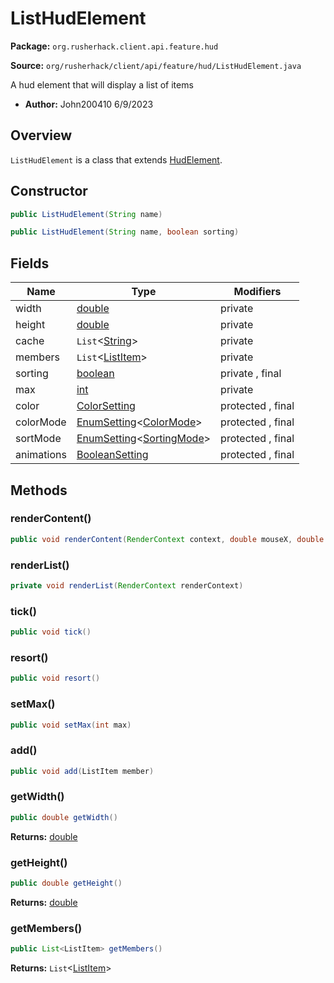 # ListHudElement

**Package:** `org.rusherhack.client.api.feature.hud`

**Source:** `org/rusherhack/client/api/feature/hud/ListHudElement.java`

A hud element that will display a list of items
* **Author:** John200410 6/9/2023



## Overview

`ListHudElement` is a class that extends [HudElement](/client/api/feature/hud/HudElement.md).

## Constructor

```java
public ListHudElement(String name)
```

```java
public ListHudElement(String name, boolean sorting)
```

## Fields

| Name | Type | Modifiers |
|------|------|----------|
| width | [double](https://docs.oracle.com/en/java/javase/21/docs/api/java.base/java/lang/Double.html) | private |
| height | [double](https://docs.oracle.com/en/java/javase/21/docs/api/java.base/java/lang/Double.html) | private |
| cache | `List`<[String](https://docs.oracle.com/en/java/javase/21/docs/api/java.base/java/lang/String.html)> | private |
| members | `List`<[ListItem](/client/api/feature/hud/ListItem.md)> | private |
| sorting | [boolean](https://docs.oracle.com/en/java/javase/21/docs/api/java.base/java/lang/Boolean.html) | private , final |
| max | [int](https://docs.oracle.com/en/java/javase/21/docs/api/java.base/java/lang/Integer.html) | private |
| color | [ColorSetting](/client/api/setting/ColorSetting.md) | protected , final |
| colorMode | [EnumSetting](/core/setting/EnumSetting.md)<[ColorMode](/client/api/system/ColorMode.md)> | protected , final |
| sortMode | [EnumSetting](/core/setting/EnumSetting.md)<[SortingMode](/client/api/feature/hud/SortingMode.md)> | protected , final |
| animations | [BooleanSetting](/core/setting/BooleanSetting.md) | protected , final |


## Methods

### renderContent()

```java
public void renderContent(RenderContext context, double mouseX, double mouseY)
```

### renderList()

```java
private void renderList(RenderContext renderContext)
```

### tick()

```java
public void tick()
```

### resort()

```java
public void resort()
```

### setMax()

```java
public void setMax(int max)
```

### add()

```java
public void add(ListItem member)
```

### getWidth()

```java
public double getWidth()
```

**Returns:** [double](https://docs.oracle.com/en/java/javase/21/docs/api/java.base/java/lang/Double.html)

### getHeight()

```java
public double getHeight()
```

**Returns:** [double](https://docs.oracle.com/en/java/javase/21/docs/api/java.base/java/lang/Double.html)

### getMembers()

```java
public List<ListItem> getMembers()
```

**Returns:** `List`<[ListItem](/client/api/feature/hud/ListItem.md)>

